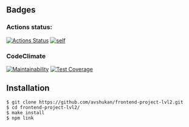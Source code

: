## Badges
### Actions status:
[![Actions Status](https://github.com/avshukan/frontend-project-lvl2/workflows/hexlet-check/badge.svg)](https://github.com/avshukan/frontend-project-lvl2/actions)
[![self](https://github.com/avshukan/frontend-project-lvl2/actions/workflows/self.yml/badge.svg)](https://github.com/avshukan/frontend-project-lvl2/actions/workflows/self.yml)

### CodeClimate
[![Maintainability](https://api.codeclimate.com/v1/badges/2dabd5837dfb5cb80aed/maintainability)](https://codeclimate.com/github/avshukan/frontend-project-lvl2/maintainability)
[![Test Coverage](https://api.codeclimate.com/v1/badges/2dabd5837dfb5cb80aed/test_coverage)](https://codeclimate.com/github/avshukan/frontend-project-lvl2/test_coverage)

## Installation
```
$ git clone https://github.com/avshukan/frontend-project-lvl2.git
$ cd frontend-project-lvl2/
$ make install
$ npm link
```